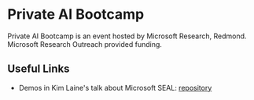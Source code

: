 # Private AI Bootcamp

Private AI Bootcamp is an event hosted by Microsoft Research, Redmond.
Microsoft Research Outreach provided funding.

## Useful Links

- Demos in Kim Laine's talk about Microsoft SEAL: [repository](https://github.com/kimlaine/bootcamp)
